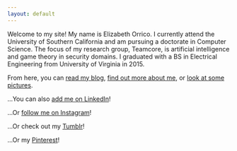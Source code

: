 ```yaml
---
layout: default
---
```


<div class="splash"></div>

Welcome to my site! My name is Elizabeth Orrico. I currently attend the University of Southern California and am pursuing a doctorate in Computer Science. The focus of my research group, Teamcore, is artificial intelligence and game theory in security domains. I graduated with a BS in Electrical Engineering from University of Virginia in 2015.

From here, you can [read my blog](/blog/), [find out more about me](/about/), or [look at some pictures](/pictures/).

...You can also [add me on LinkedIn](https://www.linkedin.com/in/eorrico)!

...Or [follow me on Instagram](https://instagram.com/elizaorrico/)!

...Or check out my [Tumblr](http://elizabeth-orrico.tumblr.com/)!

...Or my [Pinterest](https://www.pinterest.com/elizorr/)!